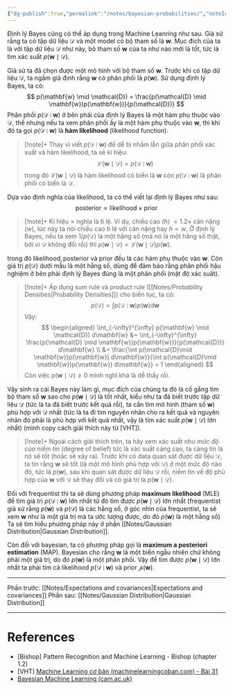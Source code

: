 ```yaml
---
{"dg-publish":true,"permalink":"/notes/bayesian-probabilities/","noteIcon":"📝","created":"2024-08-02T10:46:38.334+07:00","updated":"2024-08-02T10:54:53.636+07:00"}
---
```



Định lý Bayes cũng có thể áp dụng trong Machine Leanring như sau. Giả sử rằng ta có tập dữ liệu $\mathcal{D}$ và một model có bộ tham số là $\mathbf{w}$. Mục đích của ta là với tập dữ liệu $\mathcal{D}$ như này, bộ tham số $\mathbf{w}$ của ta như nào mới là tốt, tức là tìm xác suất $p(\mathbf{w} \mid \mathcal{D})$.

Giả sử ta đã chọn được một mô hình với bộ tham số $\mathbf{w}$. Trước khi có tập dữ liệu $\mathcal{D}$, ta ngầm giả định rằng $\mathbf{w}$ có phân phối là $p(\mathbf{w})$. Sử dụng định lý Bayes, ta có:
$$
p(\mathbf{w} \mid \mathcal{D}) = \frac{p(\mathcal{D} \mid \mathbf{w})p(\mathbf{w})}{p(\mathcal{D})}
$$
Phân phối $p(\mathcal{D} \mid \mathbf{w})$ ở bên phải của định lý Bayes là một hàm phụ thuộc vào $\mathcal{D}$, thế nhưng nếu ta xem phân phối ấy là một hàm phụ thuộc vào $\mathbf{w}$, thì khi đó ta gọi $p(\mathcal{D} \mid \mathbf{w})$ là **hàm likelihood** (likelihood function).

>[!note]+
>Thay vì viết $p(\mathcal{D} \mid \mathbf{w})$ để dễ bị nhầm lẫn giữa phân phối xác suất và hàm likelihood, ta sẽ kí hiệu:
>$$
\mathcal{L}(\mathbf{w} \mid \mathcal{D}) = p(\mathcal{D} \mid \mathbf{w})
>$$
>trong đó $\mathcal{L}(\mathbf{w} \mid \mathcal{D})$ là hàm likelihood có biến là $\mathbf{w}$ còn $p(\mathcal{D} \mid \mathbf{w})$ là phân phối có biến là $\mathcal{D}$.

Dựa vào định nghĩa của likelihood, ta có thể viết lại định lý Bayes như sau:
$$
\text{posterior} \propto \text{likelihood} \times \text{prior}
$$
>[!note]+
>Kí hiệu $\propto$ nghĩa là tỉ lệ. Ví dụ, chiều cao ($h$) $= 1.2 \times$ cân nặng ($w$), lúc này ta nói chiều cao tỉ lệ với cân nặng hay $h \propto w$. Ở định lý Bayes, nếu ta xem $1 / p(\mathcal{D})$ là một hằng số (mà nó là một hằng số thật, bởi vì $\mathcal{D}$ không đổi rồi) thì $p(\mathbf{w} \mid \mathcal{D}) \propto \mathcal{L}(\mathbf{w} \mid \mathcal{D})p(\mathbf{w})$.

trong đó $\text{likelihood}, \text{posterior}$ và $\text{prior}$ đều là các hàm phụ thuộc vào $\mathbf{w}$. Còn giá trị $p(\mathcal{D})$ dưới mẫu là một hằng số, dùng để đảm bảo rằng phân phối hậu nghiệm ở bên phải định lý Bayes đúng là một phân phối (mật độ xác suất).

>[!note]+
>Áp dụng sum rule và product rule ([[Notes/Probability Densities\|Probability Densities]]) cho biến tục, ta có:
>$$
>p(\mathcal{D}) = \int p(\mathcal{D} \mid \mathbf{w}) p(\mathbf{w}) d\mathbf{w}
>$$
>Vậy:
>$$
\begin{aligned}
\int_{-\infty}^{\infty} p(\mathbf{w} \mid \mathcal{D}) d\mathbf{w} &= \int_{-\infty}^{\infty} \frac{p(\mathcal{D} \mid \mathbf{w})p(\mathbf{w})}{p(\mathcal{D})} d\mathbf{w} \\
&= \frac{\int p(\mathcal{D}\mid \mathbf{w})p(\mathbf{w}) d\mathbf{w}}{\int p(\mathcal{D}\mid \mathbf{w})p(\mathbf{w}) d\mathbf{w}} = 1
\end{aligned}
>$$
>Còn việc $p(\mathbf{w} \mid \mathcal{D}) \geq 0$ mình nghĩ khá là dễ thấy rồi.

Vậy sinh ra cái Bayes này làm gì, mục đích của chúng ta đó là cố gắng tìm bộ tham số $\mathbf{w}$ sao cho $p(\mathbf{w} \mid \mathcal{D})$ là tốt nhất, kiểu như ta đã biết trước tập dữ liệu $\mathcal{D}$ (tức là ta đã biết trước kết quả rồi), ta cần tìm mô hình (tham số $\mathbf{w}$) phù hợp với $\mathcal{D}$ nhất (tức là ta đi tìm nguyên nhân cho ra kết quả và nguyên nhân đó phải là phù hợp với kết quả nhất, vậy là tìm xác suất $p(\mathbf{w}\mid \mathcal{D})$ lớn nhất) (mình copy cách giải thích này từ [VHT]).

>[!note]+
>Ngoài cách giải thích trên, ta hãy xem xác suất như *mức độ của niềm tin* (degree of belief) tức là xác suất càng cao, ta càng tin là nó sẽ tốt (hoặc sẽ xảy ra). Trước khi có data quan sát được dữ liệu $\mathcal{D}$, ta tin rằng $\mathbf{w}$ sẽ tốt (là một mô hình phù hợp với $\mathcal{D}$) ở một mức độ nào đó, tức là $p(\mathbf{w})$, sau khi quan sát được dữ liệu ${} \mathcal{D}$ rồi, niềm tin về độ phù hợp của $\mathbf{w}$ với ${} \mathcal{D} {}$ sẽ thay đổi và có giá trị là $p(\mathbf{w} \mid \mathcal{D})$.

Đối với frequentist thì ta sẽ dùng phương pháp **maximum likelihood** (MLE) để tìm giá trị $p(\mathcal{D} \mid \mathbf{w})$ lớn nhất từ đó tìm được $p(\mathbf{w} \mid \mathcal{D})$ lớn nhất (frequentist giả sử rằng $p(\mathbf{w})$ và $p(\mathcal{D})$ là các hằng số, ở góc nhìn của frequentist, ta sẽ xem $\mathbf{w}$ như là một giá trị mà ta ước lượng được, do đó $p(\mathbf{w})$ là một hằng số) Ta sẽ tìm hiểu phương pháp này ở phần [[Notes/Gaussian Distribution\|Gaussian Distribution]].

Còn đối với bayesian, ta có phương pháp gọi là **maximum a posteriori estimation** (MAP). Bayesian cho rằng $\mathbf{w}$ là một biến ngẫu nhiên chứ không phải một giá trị, do đó $p(\mathbf{w})$ là một phân phối. Vậy để tìm được $p(\mathbf{w} \mid \mathcal{D})$ lớn nhất ta phải tìm cả likelihood $p(\mathcal{D} \mid \mathbf{w})$ và prior $\mathcal{p}(\mathbf{w})$.

---

Phần trước: [[Notes/Expectations and covariances\|Expectations and covariances]]
Phần sau: [[Notes/Gaussian Distribution\|Gaussian Distribution]]

---
# References

- [Bishop] Pattern Recognition and Machine Learning - Bishop (chapter 1.2)
- [VHT]  [Machine Learning cơ bản (machinelearningcoban.com) - Bài 31](https://machinelearningcoban.com/2017/07/17/mlemap/)
- [Bayesian Machine Learning (cam.ac.uk)](https://mlg.eng.cam.ac.uk/zoubin/bayesian.html)